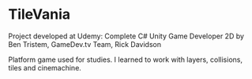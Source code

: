 # TileVania

Project developed at Udemy: Complete C# Unity Game Developer 2D by Ben Tristem, GameDev.tv Team, Rick Davidson

Platform game used for studies. I learned to work with layers, collisions, tiles and cinemachine.
